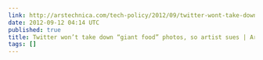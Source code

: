 ```yaml
---
link: http://arstechnica.com/tech-policy/2012/09/twitter-wont-take-down-tiny-food-photos-so-artist-sues/
date: 2012-09-12 04:14 UTC
published: true
title: Twitter won’t take down “giant food” photos, so artist sues | Ars Technica
tags: []
---
```




